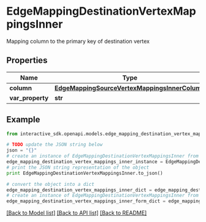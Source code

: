 # EdgeMappingDestinationVertexMappingsInner

Mapping column to the primary key of destination vertex

## Properties

Name | Type | Description | Notes
------------ | ------------- | ------------- | -------------
**column** | [**EdgeMappingSourceVertexMappingsInnerColumn**](EdgeMappingSourceVertexMappingsInnerColumn.md) |  | [optional] 
**var_property** | **str** |  | [optional] 

## Example

```python
from interactive_sdk.openapi.models.edge_mapping_destination_vertex_mappings_inner import EdgeMappingDestinationVertexMappingsInner

# TODO update the JSON string below
json = "{}"
# create an instance of EdgeMappingDestinationVertexMappingsInner from a JSON string
edge_mapping_destination_vertex_mappings_inner_instance = EdgeMappingDestinationVertexMappingsInner.from_json(json)
# print the JSON string representation of the object
print EdgeMappingDestinationVertexMappingsInner.to_json()

# convert the object into a dict
edge_mapping_destination_vertex_mappings_inner_dict = edge_mapping_destination_vertex_mappings_inner_instance.to_dict()
# create an instance of EdgeMappingDestinationVertexMappingsInner from a dict
edge_mapping_destination_vertex_mappings_inner_form_dict = edge_mapping_destination_vertex_mappings_inner.from_dict(edge_mapping_destination_vertex_mappings_inner_dict)
```
[[Back to Model list]](../README.md#documentation-for-models) [[Back to API list]](../README.md#documentation-for-api-endpoints) [[Back to README]](../README.md)



